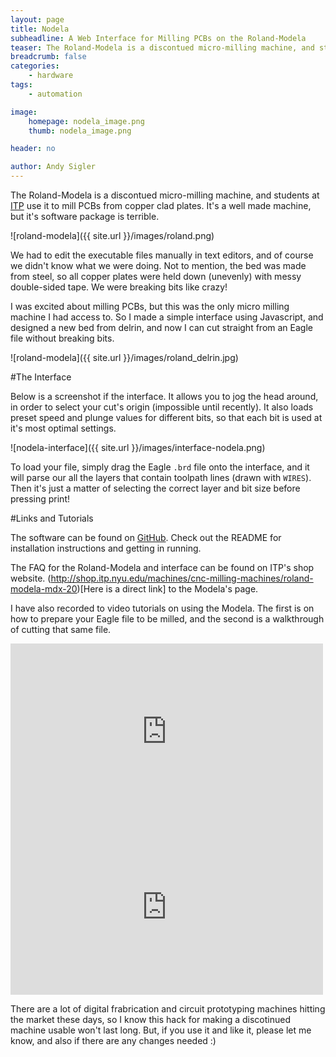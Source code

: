 ```yaml
---
layout: page
title: Nodela
subheadline: A Web Interface for Milling PCBs on the Roland-Modela
teaser: The Roland-Modela is a discontued micro-milling machine, and students at ITP use it to mill PCBs from copper clad plates. It's a well made machine, but it's software package is terrible. So I made a simple interface using Javascript, and designed a new bed from delrin.
breadcrumb: false
categories:
    - hardware
tags:
    - automation

image:
    homepage: nodela_image.png
    thumb: nodela_image.png

header: no

author: Andy Sigler
---
```


The Roland-Modela is a discontued micro-milling machine, and students at [ITP](http://itp.nyu.edu) use it to mill PCBs from copper clad plates. It's a well made machine, but it's software package is terrible.

![roland-modela]({{ site.url }}/images/roland.png)

We had to edit the executable files manually in text editors, and of course we didn't know what we were doing. Not to mention, the bed was made from steel, so all copper plates were held down (unevenly) with messy double-sided tape. We were breaking bits like crazy!

I was excited about milling PCBs, but this was the only micro milling machine I had access to. So I made a simple interface using Javascript, and designed a new bed from delrin, and now I can cut straight from an Eagle file without breaking bits.

![roland-modela]({{ site.url }}/images/roland_delrin.jpg)

#The Interface

Below is a screenshot if the interface. It allows you to jog the head around, in order to select your cut's origin (impossible until recently). It also loads preset speed and plunge values for different bits, so that each bit is used at it's most optimal settings.

![nodela-interface]({{ site.url }}/images/interface-nodela.png)

To load your file, simply drag the Eagle `.brd` file onto the interface, and it will parse our all the layers that contain toolpath lines (drawn with `WIRES`). Then it's just a matter of selecting the correct layer and bit size before pressing print!

#Links and Tutorials

The software can be found on [GitHub](http://github.com/andysigler/nodela). Check out the README for installation instructions and getting in running.

The FAQ for the Roland-Modela and interface can be found on ITP's shop website. (http://shop.itp.nyu.edu/machines/cnc-milling-machines/roland-modela-mdx-20)[Here is a direct link] to the Modela's page.

I have also recorded to video tutorials on using the Modela. The first is on how to prepare your Eagle file to be milled, and the second is a walkthrough of cutting that same file.

<iframe src="https://player.vimeo.com/video/119003450" width="500" height="281" frameborder="0" webkitallowfullscreen mozallowfullscreen allowfullscreen></iframe>

<iframe src="https://player.vimeo.com/video/119725323" width="500" height="281" frameborder="0" webkitallowfullscreen mozallowfullscreen allowfullscreen></iframe>

There are a lot of digital frabrication and circuit prototyping machines hitting the market these days, so I know this hack for making a discotinued machine usable won't last long. But, if you use it and like it, please let me know, and also if there are any changes needed :)